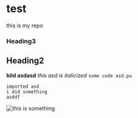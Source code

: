 # test
this is my repo
### Heading3
## Heading2
**bild asdasd**
*this asd is italicized*
`some code asd.pu`
```
imported asd
i did something
asddf
```
![this is something](https://images.app.goo.gl/gHEvYW4UZ1iuRUzT6)

